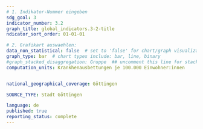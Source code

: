 ```yaml
---
# 1. Indikator-Nummer eingeben 
sdg_goal: 3
indicator_number: 3.2
graph_title: global_indicators.3-2-title
ndicator_sort_order: 01-01-01

# 2. Grafikart auswaehlen: 
data_non_statistical: false  # set to 'false' for chart/graph visualization 
graph_type: bar  # chart types include: bar, line, binary 
#graph_stacked_disaggregation: Gruppe  ## uncomment this line for stacked bars. eplace 'Geschlecht' with the field of aggregation. 
computation_units: Krankhenausbettungen je 100.000 Einwohner:innen


national_geographical_coverage: Göttingen

SOURCE_TYPE: Stadt Göttingen

language: de   
published: true 
reporting_status: complete
---
```


